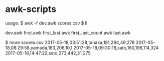 # awk-scripts

usage:
$ awk -f dev.awk scores.csv
$ ll


dev.awk
first.awk
first_last.awk
first_last_count.awk
last.awk

$ more scores.csv
2017-05-18,03:51:28,tanaka,181,294,49,278
2017-05-18,08:29:58,yamada,183,206,10,1
2017-05-18,09:30:18,sato,160,198,114,324
2017-05-18,14:47:22,sato,273,442,31,275
